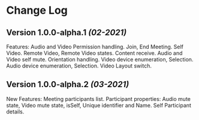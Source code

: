 Change Log
==========

Version 1.0.0-alpha.1 *(02-2021)*
---------------------------------
Features:
Audio and Video Permission handling. 
Join, End Meeting. 
Self Video. 
Remote Video, Remote Video states. 
Content receive. 
Audio and Video self mute. 
Orientation handling. 
Video device enumeration, Selection. 
Audio device enumeration, Selection. 
Video Layout switch.

Version 1.0.0-alpha.2 *(03-2021)*
---------------------------------
New Features:
Meeting participants list.
Participant properties: Audio mute state, Video mute state, isSelf, Unique identifier and Name.
Self Participant details.
